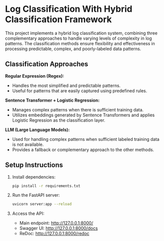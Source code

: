 
# Log Classification With Hybrid Classification Framework

This project implements a hybrid log classification system, combining three complementary approaches to handle varying levels of complexity in log patterns. The classification methods ensure flexibility and effectiveness in processing predictable, complex, and poorly-labeled data patterns.

## Classification Approaches

**Regular Expression (Regex):**
- Handles the most simplified and predictable patterns.
- Useful for patterns that are easily captured using predefined rules.

**Sentence Transformer + Logistic Regression:**
- Manages complex patterns when there is sufficient training data.
- Utilizes embeddings generated by Sentence Transformers and applies Logistic Regression as the classification layer.

**LLM (Large Language Models):**
- Used for handling complex patterns when sufficient labeled training data is not available.
- Provides a fallback or complementary approach to the other methods.


## Setup Instructions

1. Install dependencies:
   ```bash
   pip install -r requirements.txt
   ```

2. Run the FastAPI server:
   ```bash
   uvicorn server:app --reload
   ```

3. Access the API:
   - Main endpoint: http://127.0.0.1:8000/
   - Swagger UI:      http://127.0.0.1:8000/docs
   - ReDoc:           http://127.0.0.1:8000/redoc






